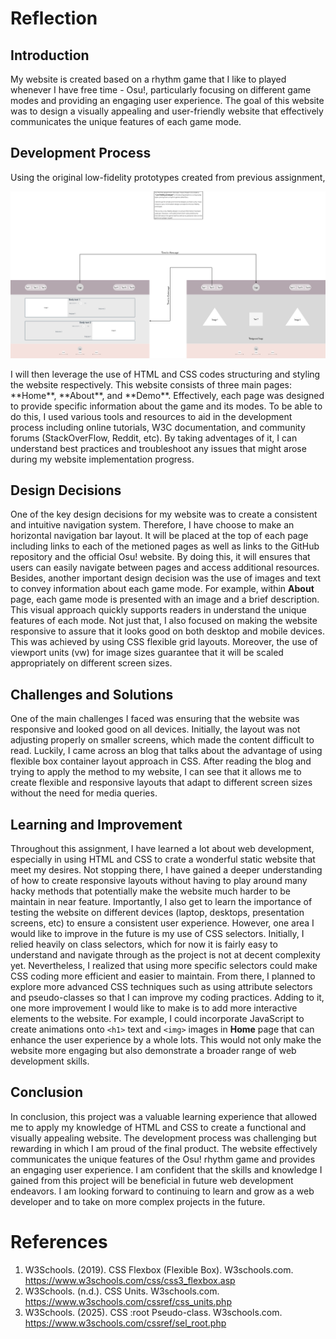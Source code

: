 # Reflection
## Introduction
My website is created based on a rhythm game that I like to played whenever I have free time - Osu!, particularly focusing on different game modes and providing an engaging user experience. The goal of this website was to design a visually appealing and user-friendly website that effectively communicates the unique features of each game mode.

## Development Process
Using the original low-fidelity prototypes created from previous assignment,
<p align="center" width="100%">
    <img src="img/Low-fidelity prototype.webp">
</p>
I will then leverage the use of HTML and CSS codes structuring and styling the website respectively. This website consists of three main pages: **Home**, **About**, and **Demo**. Effectively, each page was designed to provide specific information about the game and its modes. To be able to do this, I used various tools and resources to aid in the development process including online tutorials, W3C documentation, and community forums (StackOverFlow, Reddit, etc). By taking adventages of it, I can understand best practices and troubleshoot any issues that might arose during my website implementation progress.

## Design Decisions
One of the key design decisions for my website was to create a consistent and intuitive navigation system. Therefore, I have choose to make an horizontal navigation bar layout. It will be placed at the top of each page including links to each of the metioned pages as well as links to the GitHub repository and the official Osu! website. By doing this, it will ensures that users can easily navigate between pages and access additional resources. Besides, another important design decision was the use of images and text to convey information about each game mode. For example, within **About** page, each game mode is presented with an image and a brief description. This visual approach quickly supports readers in understand the unique features of each mode. Not just that, I also focused on making the website responsive to assure that it looks good on both desktop and mobile devices. This was achieved by using CSS flexible grid layouts. Moreover, the use of viewport units (vw) for image sizes guarantee that it will be scaled appropriately on different screen sizes.

## Challenges and Solutions
One of the main challenges I faced was ensuring that the website was responsive and looked good on all devices. Initially, the layout was not adjusting properly on smaller screens, which made the content difficult to read. Luckily, I came across an blog that talks about the advantage of using flexible box container layout approach in CSS. After reading the blog and trying to apply the method to my website, I can see that it allows me to create flexible and responsive layouts that adapt to different screen sizes without the need for media queries.

## Learning and Improvement
Throughout this assignment, I have learned a lot about web development, especially in using HTML and CSS to crate a wonderful static website that meet my desires. Not stopping there, I have gained a deeper understanding of how to create responsive layouts without having to play around many hacky methods that potentially make the website much harder to be maintain in near feature. Importantly, I also get to learn the importance of testing the website on different devices (laptop, desktops, presentation screens, etc) to ensure a consistent user experience. However, one area I would like to improve in the future is my use of CSS selectors. Initially, I relied heavily on class selectors, which for now it is fairly easy to understand and navigate through as the project is not at decent complexity yet. Nevertheless, I realized that using more specific selectors could make CSS coding more efficient and easier to maintain. From there, I planned to explore more advanced CSS techniques such as using attribute selectors and pseudo-classes so that I can improve my coding practices. Adding to it, one more improvement I would like to make is to add more interactive elements to the website. For example, I could incorporate JavaScript to create animations onto `<h1>` text and `<img>` images in **Home** page that can enhance the user experience by a whole lots. This would not only make the website more engaging but also demonstrate a broader range of web development skills.

## Conclusion
In conclusion, this project was a valuable learning experience that allowed me to apply my knowledge of HTML and CSS to create a functional and visually appealing website. The development process was challenging but rewarding in which I am proud of the final product. The website effectively communicates the unique features of the Osu! rhythm game and provides an engaging user experience. I am confident that the skills and knowledge I gained from this project will be beneficial in future web development endeavors. I am looking forward to continuing to learn and grow as a web developer and to take on more complex projects in the future.

# References
1. W3Schools. (2019). CSS Flexbox (Flexible Box). W3schools.com. https://www.w3schools.com/css/css3_flexbox.asp
2. W3Schools. (n.d.). CSS Units. W3schools.com. https://www.w3schools.com/cssref/css_units.php
3. W3Schools. (2025). CSS :root Pseudo-class. W3schools.com. https://www.w3schools.com/cssref/sel_root.php
